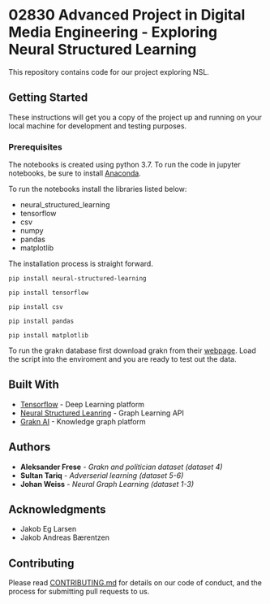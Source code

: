 # 02830 Advanced Project in Digital Media Engineering - Exploring Neural Structured Learning
This repository contains code for our project exploring NSL.

## Getting Started

These instructions will get you a copy of the project up and running on your local machine for development and testing purposes. 

### Prerequisites

The notebooks is created using python 3.7. To run the code in jupyter notebooks, be sure to install [Anaconda](https://www.anaconda.com/distribution/).

To run the notebooks install the libraries listed below:
* neural_structured_learning
* tensorflow
* csv
* numpy
* pandas
* matplotlib

The installation process is straight forward.

```
pip install neural-structured-learning
```

```
pip install tensorflow
```

```
pip install csv
```

```
pip install pandas
```

```
pip install matplotlib
```

To run the grakn database first download grakn from their [webpage](https://grakn.ai/download). Load the script into the enviroment and you are ready to test out the data.

<!-- ### Installing

A step by step series of examples that tell you how to get a development env running

Say what the step will be

```
Give the example
```

And repeat

```
until finished
```

End with an example of getting some data out of the system or using it for a little demo -->

<!-- ## Running the tests

Explain how to run the automated tests for this system

### Break down into end to end tests

Explain what these tests test and why

```
Give an example
``` -->

<!-- ### And coding style tests

Explain what these tests test and why

```
Give an example
```

## Deployment

Add additional notes about how to deploy this on a live system -->

## Built With

* [Tensorflow](https://www.tensorflow.org) - Deep Learning platform
* [Neural Structured Leanring](https://www.tensorflow.org/neural_structured_learning) - Graph Learning API
* [Grakn AI](https://grakn.ai) - Knowledge graph platform

<!-- ## Versioning

We use [SemVer](http://semver.org/) for versioning. For the versions available, see the [tags on this repository](https://github.com/your/project/tags).  -->

## Authors
* **Aleksander Frese** - *Grakn and politician dataset (dataset 4)*
* **Sultan Tariq** - *Adverserial learning (dataset 5-6)* 
* **Johan Weiss** - *Neural Graph Learning (dataset 1-3)*

<!-- See also the list of [contributors](https://github.com/your/project/contributors) who participated in this project. -->

<!-- ## License

This project is licensed under the MIT License - see the [LICENSE.md](LICENSE.md) file for details -->

## Acknowledgments

* Jakob Eg Larsen
* Jakob Andreas Bærentzen

## Contributing

Please read [CONTRIBUTING.md](https://gist.github.com/PurpleBooth/b24679402957c63ec426) for details on our code of conduct, and the process for submitting pull requests to us.


